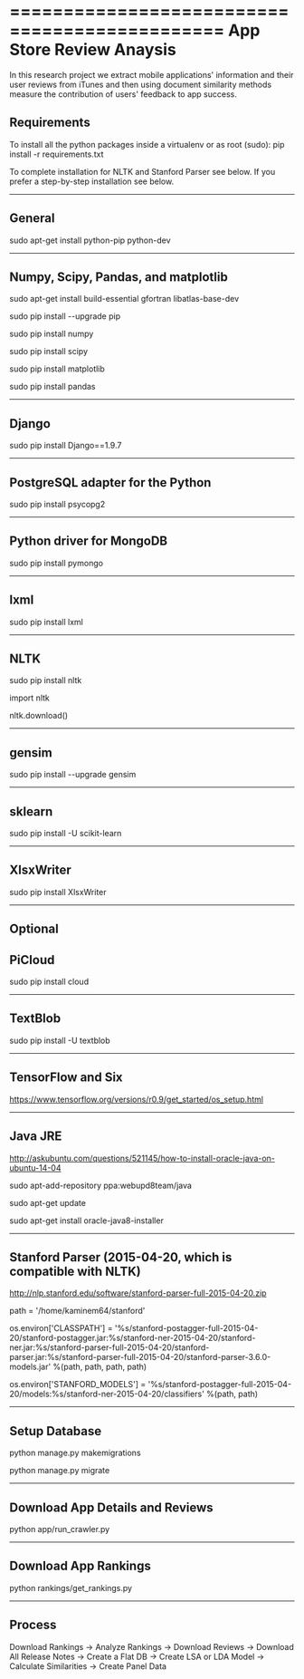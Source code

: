 ==============================================
App Store Review Anaysis
==============================================
In this research project we extract mobile applications' information and their user reviews from iTunes and then using document similarity methods measure the contribution of users' feedback to app success.

Requirements
-----------------------
To install all the python packages inside a virtualenv or as root (sudo):
pip install -r requirements.txt

To complete installation for NLTK and Stanford Parser see below.
If you prefer a step-by-step installation see below.

-----------------------
General
-----------------------
sudo apt-get install python-pip python-dev

-----------------------
Numpy, Scipy, Pandas, and matplotlib
-----------------------
sudo apt-get install build-essential gfortran libatlas-base-dev

sudo pip install --upgrade pip

sudo pip install numpy

sudo pip install scipy

sudo pip install matplotlib

sudo pip install pandas

-----------------------
Django
-----------------------
sudo pip install Django==1.9.7

-----------------------
PostgreSQL adapter for the Python
-----------------------
sudo pip install psycopg2

-----------------------
Python driver for MongoDB
-----------------------
sudo pip install pymongo

-----------------------
lxml
-----------------------
sudo pip install lxml

-----------------------
NLTK
-----------------------
sudo pip install nltk

import nltk

nltk.download()

-----------------------
gensim
-----------------------
sudo pip install --upgrade gensim

-----------------------
sklearn
-----------------------
sudo pip install -U scikit-learn

-----------------------
XlsxWriter
-----------------------
sudo pip install XlsxWriter

-----------------------


Optional
-----------------------
PiCloud
-----------------------
sudo pip install cloud

-----------------------
TextBlob
-----------------------
sudo pip install -U textblob

-----------------------
TensorFlow and Six
-----------------------
https://www.tensorflow.org/versions/r0.9/get_started/os_setup.html

-----------------------
Java JRE
-----------------------
http://askubuntu.com/questions/521145/how-to-install-oracle-java-on-ubuntu-14-04

sudo apt-add-repository ppa:webupd8team/java

sudo apt-get update

sudo apt-get install oracle-java8-installer

-----------------------
Stanford Parser (2015-04-20, which is compatible with NLTK)
-----------------------
http://nlp.stanford.edu/software/stanford-parser-full-2015-04-20.zip

path = '/home/kaminem64/stanford'

os.environ['CLASSPATH'] = '%s/stanford-postagger-full-2015-04-20/stanford-postagger.jar:%s/stanford-ner-2015-04-20/stanford-ner.jar:%s/stanford-parser-full-2015-04-20/stanford-parser.jar:%s/stanford-parser-full-2015-04-20/stanford-parser-3.6.0-models.jar' %(path, path, path, path)

os.environ['STANFORD_MODELS'] = '%s/stanford-postagger-full-2015-04-20/models:%s/stanford-ner-2015-04-20/classifiers' %(path, path)

-----------------------
Setup Database
-----------------------
python manage.py makemigrations

python manage.py migrate

-----------------------
Download App Details and Reviews
-----------------------
python app/run_crawler.py

-----------------------
Download App Rankings
-----------------------
python rankings/get_rankings.py

-----------------------
Process
-----------------------
Download Rankings -> Analyze Rankings -> Download Reviews -> Download All Release Notes -> Create a Flat DB -> Create LSA or LDA Model -> Calculate Similarities -> Create Panel Data

